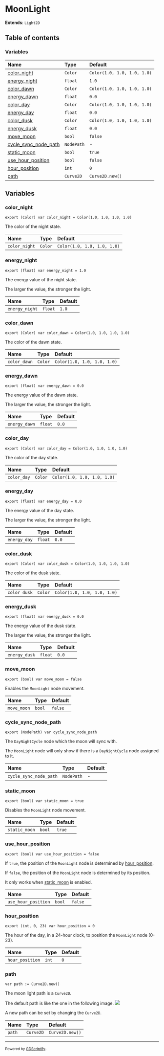 # MoonLight

**Extends**: `Light2D`

## Table of contents

### Variables

|Name|Type|Default|
|:-|:-|:-|
|[color_night](#color_night)|`Color`|`Color(1.0, 1.0, 1.0, 1.0)`|
|[energy_night](#energy_night)|`float`|`1.0`|
|[color_dawn](#color_dawn)|`Color`|`Color(1.0, 1.0, 1.0, 1.0)`|
|[energy_dawn](#energy_dawn)|`float`|`0.0`|
|[color_day](#color_day)|`Color`|`Color(1.0, 1.0, 1.0, 1.0)`|
|[energy_day](#energy_day)|`float`|`0.0`|
|[color_dusk](#color_dusk)|`Color`|`Color(1.0, 1.0, 1.0, 1.0)`|
|[energy_dusk](#energy_dusk)|`float`|`0.0`|
|[move_moon](#move_moon)|`bool`|`false`|
|[cycle_sync_node_path](#cycle_sync_node_path)|`NodePath`|-|
|[static_moon](#static_moon)|`bool`|`true`|
|[use_hour_position](#use_hour_position)|`bool`|`false`|
|[hour_position](#hour_position)|`int`|`0`|
|[path](#path)|`Curve2D`|`Curve2D.new()`|

## Variables

### color_night

```gdscript
export (Color) var color_night = Color(1.0, 1.0, 1.0, 1.0)
```

The color of the night state.

|Name|Type|Default|
|:-|:-|:-|
|`color_night`|`Color`|`Color(1.0, 1.0, 1.0, 1.0)`|

### energy_night

```gdscript
export (float) var energy_night = 1.0
```

The energy value of the night state.

 The larger the value, the stronger the light.

|Name|Type|Default|
|:-|:-|:-|
|`energy_night`|`float`|`1.0`|

### color_dawn

```gdscript
export (Color) var color_dawn = Color(1.0, 1.0, 1.0, 1.0)
```

The color of the dawn state.

|Name|Type|Default|
|:-|:-|:-|
|`color_dawn`|`Color`|`Color(1.0, 1.0, 1.0, 1.0)`|

### energy_dawn

```gdscript
export (float) var energy_dawn = 0.0
```

The energy value of the dawn state.

 The larger the value, the stronger the light.

|Name|Type|Default|
|:-|:-|:-|
|`energy_dawn`|`float`|`0.0`|

### color_day

```gdscript
export (Color) var color_day = Color(1.0, 1.0, 1.0, 1.0)
```

The color of the day state.

|Name|Type|Default|
|:-|:-|:-|
|`color_day`|`Color`|`Color(1.0, 1.0, 1.0, 1.0)`|

### energy_day

```gdscript
export (float) var energy_day = 0.0
```

The energy value of the day state.

 The larger the value, the stronger the light.

|Name|Type|Default|
|:-|:-|:-|
|`energy_day`|`float`|`0.0`|

### color_dusk

```gdscript
export (Color) var color_dusk = Color(1.0, 1.0, 1.0, 1.0)
```

The color of the dusk state.

|Name|Type|Default|
|:-|:-|:-|
|`color_dusk`|`Color`|`Color(1.0, 1.0, 1.0, 1.0)`|

### energy_dusk

```gdscript
export (float) var energy_dusk = 0.0
```

The energy value of the dusk state.

 The larger the value, the stronger the light.

|Name|Type|Default|
|:-|:-|:-|
|`energy_dusk`|`float`|`0.0`|

### move_moon

```gdscript
export (bool) var move_moon = false
```

Enables the `MoonLight` node movement.

|Name|Type|Default|
|:-|:-|:-|
|`move_moon`|`bool`|`false`|

### cycle_sync_node_path

```gdscript
export (NodePath) var cycle_sync_node_path
```

The `DayNightCycle` node which the moon will sync with.

 The `MoonLight` node will only show if there is a `DayNightCycle` node assigned to it.

|Name|Type|Default|
|:-|:-|:-|
|`cycle_sync_node_path`|`NodePath`|-|

### static_moon

```gdscript
export (bool) var static_moon = true
```

Disables the `MoonLight` node movement.

|Name|Type|Default|
|:-|:-|:-|
|`static_moon`|`bool`|`true`|

### use_hour_position

```gdscript
export (bool) var use_hour_position = false
```

If `true`, the position of the `MoonLight` node is determined by [hour_position](#hour_position).

 If `false`, the position of the `MoonLight` node is determined by its position.

 It only works when [static_moon](#static_moon) is enabled.

|Name|Type|Default|
|:-|:-|:-|
|`use_hour_position`|`bool`|`false`|

### hour_position

```gdscript
export (int, 0, 23) var hour_position = 0
```

The hour of the day, in a 24-hour clock, to position the `MoonLight` node (0-23).

|Name|Type|Default|
|:-|:-|:-|
|`hour_position`|`int`|`0`|

### path

```gdscript
var path := Curve2D.new()
```

The moon light path is a `Curve2D`.

 The default path is like the one in the following image. ![](../../../example_images/moon_light_path.png)

 A new path can be set by changing the `Curve2D`.

|Name|Type|Default|
|:-|:-|:-|
|`path`|`Curve2D`|`Curve2D.new()`|

---

<small>Powered by [GDScriptify](https://github.com/hiulit/GDScriptify)</small>.
